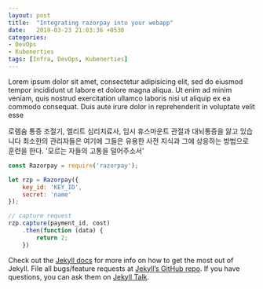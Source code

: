 ```yaml
---
layout: post
title:  "Integrating razorpay into your webapp"
date:   2019-03-23 21:03:36 +0530
categories: 
- DevOps
- Kubenerties
tags: [Infra, DevOps, Kubenerties]
---
```

Lorem ipsum dolor sit amet, consectetur adipisicing elit, sed do eiusmod tempor incididunt ut labore et dolore magna aliqua. Ut enim ad minim veniam, quis nostrud exercitation ullamco laboris nisi ut aliquip ex ea commodo consequat. Duis aute irure dolor in reprehenderit in voluptate velit esse

로렘숨 통증 조절기, 엘리트 심리치료사, 임시 휴스마운트 관절과 대뇌통증을 앓고 있습니다 최소한의 관리자들은 여기에 그들은 유용한 사전 지식과 그에 상응하는 방법으로 훈련을 한다. '모르는 자들의 고통을 덜어주소서'
```javascript
const Razorpay = require('razorpay');

let rzp = Razorpay({
	key_id: 'KEY_ID',
	secret: 'name'
});

// capture request
rzp.capture(payment_id, cost)
	.then(function (data) {
		return 2;
	})
```

Check out the [Jekyll docs][jekyll-docs] for more info on how to get the most out of Jekyll. File all bugs/feature requests at [Jekyll’s GitHub repo][jekyll-gh]. If you have questions, you can ask them on [Jekyll Talk][jekyll-talk].

[jekyll-docs]: https://jekyllrb.com/docs/home
[jekyll-gh]:   https://github.com/jekyll/jekyll
[jekyll-talk]: https://talk.jekyllrb.com/

